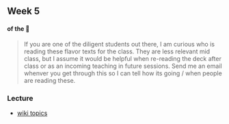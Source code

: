## Week 5
#### of the :ram:

> If you are one of the diligent students out there, I am curious who is reading these flavor texts for the class. They are less relevant mid class, but I assume it would be helpful when re-reading the deck after class or as an incoming teaching in future sessions. Send me an email whenver you get through this so I can tell how its going / when people are reading these.

### Lecture
* [wiki topics](https://github.com/eca-py101-expedia/ecapy101/wiki/week05)
